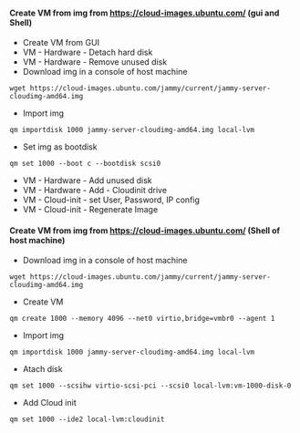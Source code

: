 #### Create VM from img from https://cloud-images.ubuntu.com/ (gui and Shell)

* Create VM from GUI
* VM - Hardware - Detach hard disk
* VM - Hardware - Remove unused disk
* Download img in a console of host machine
```
wget https://cloud-images.ubuntu.com/jammy/current/jammy-server-cloudimg-amd64.img
```
* Import img
```
qm importdisk 1000 jammy-server-cloudimg-amd64.img local-lvm
```
* Set img as bootdisk
```
qm set 1000 --boot c --bootdisk scsi0
```
* VM - Hardware - Add unused disk
* VM - Hardware - Add - Cloudinit drive
* VM - Cloud-init - set User, Password, IP config
* VM - Cloud-init - Regenerate Image


#### Create VM from img from https://cloud-images.ubuntu.com/ (Shell of host machine)

* Download img in a console of host machine
```
wget https://cloud-images.ubuntu.com/jammy/current/jammy-server-cloudimg-amd64.img
```
* Create VM
```
qm create 1000 --memory 4096 --net0 virtio,bridge=vmbr0 --agent 1
```
* Import img
```
qm importdisk 1000 jammy-server-cloudimg-amd64.img local-lvm
```
* Atach disk
```
qm set 1000 --scsihw virtio-scsi-pci --scsi0 local-lvm:vm-1000-disk-0
```
* Add Cloud init
```
qm set 1000 --ide2 local-lvm:cloudinit 
```






